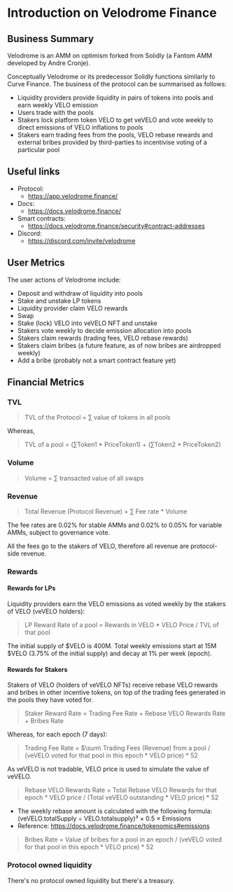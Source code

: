 # Introduction on Velodrome Finance

## Business Summary
Velodrome is an AMM on optimism forked from Solidly (a Fantom AMM developed by Andre Cronje). 

Conceptually Velodrome or its predecessor Solidly functions similarly to Curve Finance. The business of the protocol can be summarised as follows:

- Liquidity providers provide liquidity in pairs of tokens into pools and earn weekly VELO emission 
- Users trade with the pools
- Stakers lock platform token VELO to get veVELO and vote weekly to direct emissions of VELO inflations to pools
- Stakers earn trading fees from the pools, VELO rebase rewards and external bribes provided by third-parties to incentivise voting of a particular pool

## Useful links

- Protocol:
  - https://app.velodrome.finance/
- Docs:
  - https://docs.velodrome.finance/
- Smart contracts:
  - https://docs.velodrome.finance/security#contract-addresses
- Discord: 
  - https://discord.com/invite/velodrome
  
## User Metrics

The user actions of Velodrome include:

- Deposit and withdraw of liquidity into pools
- Stake and unstake LP tokens
- Liquidity provider claim VELO rewards
- Swap
- Stake (lock) VELO into veVELO NFT and unstake
- Stakers vote weekly to decide emission allocation into pools
- Stakers claim rewards (trading fees, VELO rebase rewards)
- Stakers claim bribes (a future feature, as of now bribes are airdropped weekly)
- Add a bribe (probably not a smart contract feature yet)
 

## Financial Metrics

### TVL

> TVL of the Protocol = $\sum$ value of tokens in all pools

Whereas, 

> TVL of a pool = ($\sum$Token1 * PriceToken1) + ($\sum$Token2 * PriceToken2) 

### Volume 

> Volume = $\sum$ transacted value of all swaps

### Revenue

> Total Revenue (Protocol Revenue) = $\sum$ Fee rate * Volume

The fee rates are 0.02% for stable AMMs and 0.02% to 0.05% for variable AMMs, subject to governance vote. 

All the fees go to the stakers of VELO, therefore all revenue are protocol-side revenue.

### Rewards

#### Rewards for LPs

Liquidity providers earn the VELO emissions as voted weekly by the stakers of VELO (veVELO holders):

> LP Reward Rate of a pool = Rewards in VELO * VELO Price / TVL of that pool

The initial supply of $VELO is 400M. Total weekly emissions start at 15M $VELO (3.75% of the initial supply) and decay at 1% per week (epoch).

#### Rewards for Stakers

Stakers of VELO (holders of veVELO NFTs) receive rebase VELO rewards and bribes in other incentive tokens, on top of the trading fees generated in the pools they have voted for.

> Staker Reward Rate = Trading Fee Rate + Rebase VELO Rewards Rate + Bribes Rate

Whereas, for each epoch (7 days):

> Trading Fee Rate = $\sum\ Trading Fees (Revenue) from a pool / (veVELO voted for that pool in this epoch * VELO price) * 52

As veVELO is not tradable, VELO price is used to simulate the value of veVELO.

> Rebase VELO Rewards Rate = Total Rebase VELO Rewards for that epoch * VELO price / (Total veVELO outstanding * VELO price) * 52
- The weekly rebase amount is calculated with the following formula:
(veVELO.totalSupply ÷ VELO.totalsupply)³ × 0.5 × Emissions
- Reference: https://docs.velodrome.finance/tokenomics#emissions

> Bribes Rate = Value of bribes for a pool in an epoch / (veVELO voted for that pool in this epoch * VELO price) * 52

### Protocol owned liquidity
There's no protocol owned liquidity but there's a treasury. 
